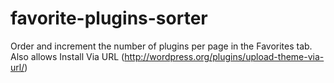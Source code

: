 favorite-plugins-sorter
=======================

Order and increment the number of plugins per page in the Favorites tab. Also allows Install Via URL (http://wordpress.org/plugins/upload-theme-via-url/)
